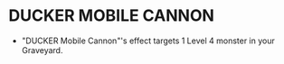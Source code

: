 # DUCKER MOBILE CANNON

*   "DUCKER Mobile Cannon"'s effect targets 1 Level 4 monster in your Graveyard.
